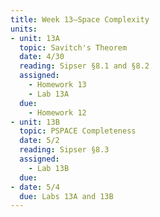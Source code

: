 ```yaml
---
title: Week 13—Space Complexity
units:
- unit: 13A
  topic: Savitch's Theorem
  date: 4/30
  reading: Sipser §8.1 and §8.2
  assigned: 
    - Homework 13
    - Lab 13A
  due:
    - Homework 12
- unit: 13B
  topic: PSPACE Completeness
  date: 5/2
  reading: Sipser §8.3
  assigned: 
    - Lab 13B
  due: 
- date: 5/4
  due: Labs 13A and 13B
---
```

